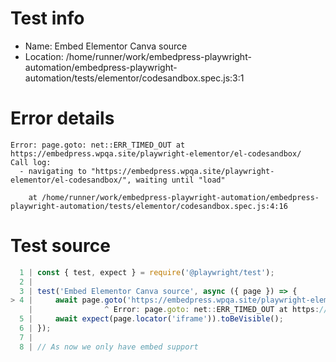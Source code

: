 # Test info

- Name: Embed Elementor Canva source
- Location: /home/runner/work/embedpress-playwright-automation/embedpress-playwright-automation/tests/elementor/codesandbox.spec.js:3:1

# Error details

```
Error: page.goto: net::ERR_TIMED_OUT at https://embedpress.wpqa.site/playwright-elementor/el-codesandbox/
Call log:
  - navigating to "https://embedpress.wpqa.site/playwright-elementor/el-codesandbox/", waiting until "load"

    at /home/runner/work/embedpress-playwright-automation/embedpress-playwright-automation/tests/elementor/codesandbox.spec.js:4:16
```

# Test source

```ts
  1 | const { test, expect } = require('@playwright/test');
  2 |
  3 | test('Embed Elementor Canva source', async ({ page }) => {
> 4 |     await page.goto('https://embedpress.wpqa.site/playwright-elementor/el-codesandbox/');
    |                ^ Error: page.goto: net::ERR_TIMED_OUT at https://embedpress.wpqa.site/playwright-elementor/el-codesandbox/
  5 |     await expect(page.locator('iframe')).toBeVisible();
  6 | });
  7 |
  8 | // As now we only have embed support 
```